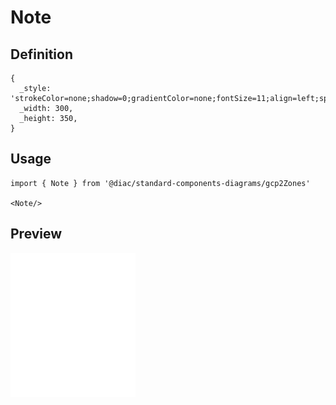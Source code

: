 # Note

## Definition

```
{
  _style: 'strokeColor=none;shadow=0;gradientColor=none;fontSize=11;align=left;spacing=10;fontColor=#;9E9E9E;verticalAlign=top;spacingTop=100;whiteSpace=wrap;html=1;fillColor=#ffffff;',
  _width: 300,
  _height: 350,
}
```

## Usage

```
import { Note } from '@diac/standard-components-diagrams/gcp2Zones'

<Note/>
```

## Preview

<img src="./note.png" width="200"/>
